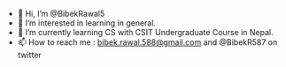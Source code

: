 - 👋 Hi, I’m @BibekRawal5
- 👀 I’m interested in learning in general.
- 🌱 I’m currently learning CS with CSIT Undergraduate Course in Nepal.
- 📫 How to reach me : bibek.rawal.588@gmail.com and @BibekR587 on twitter

<!---
BibekRawal5/BibekRawal5 is a ✨ special ✨ repository because its `README.md` (this file) appears on your GitHub profile.
You can click the Preview link to take a look at your changes.
--->
